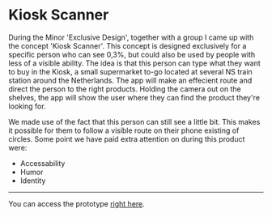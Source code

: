 # Kiosk Scanner

During the Minor 'Exclusive Design', together with a group I came up with the concept 'Kiosk Scanner'. This concept is designed exclusively for a specific person who can see 0,3%, but could also be used by people with less of a visible ability. The idea is that this person can type what they want to buy in the Kiosk, a small supermarket to-go located at several NS train station around the Netherlands. The app will make an effecient route and direct the person to the right products. Holding the camera out on the shelves, the app will show the user where they can find the product they're looking for.

We made use of the fact that this person can still see a little bit. This makes it possible for them to follow a visible route on their phone existing of circles. Some point we have paid extra attention on during this product were:

- Accessability
- Humor
- Identity

---

You can access the prototype [right here](emmabons.github.io/kioskscanner).
